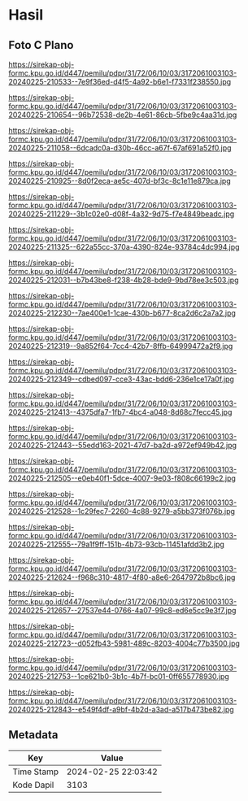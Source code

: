 # Hasil

## Foto C Plano

https://sirekap-obj-formc.kpu.go.id/d447/pemilu/pdpr/31/72/06/10/03/3172061003103-20240225-210533--7e9f36ed-d4f5-4a92-b6e1-f7331f238550.jpg

https://sirekap-obj-formc.kpu.go.id/d447/pemilu/pdpr/31/72/06/10/03/3172061003103-20240225-210654--96b72538-de2b-4e61-86cb-5fbe9c4aa31d.jpg

https://sirekap-obj-formc.kpu.go.id/d447/pemilu/pdpr/31/72/06/10/03/3172061003103-20240225-211058--6dcadc0a-d30b-46cc-a67f-67af691a52f0.jpg

https://sirekap-obj-formc.kpu.go.id/d447/pemilu/pdpr/31/72/06/10/03/3172061003103-20240225-210925--8d0f2eca-ae5c-407d-bf3c-8c1e11e879ca.jpg

https://sirekap-obj-formc.kpu.go.id/d447/pemilu/pdpr/31/72/06/10/03/3172061003103-20240225-211229--3b1c02e0-d08f-4a32-9d75-f7e4849beadc.jpg

https://sirekap-obj-formc.kpu.go.id/d447/pemilu/pdpr/31/72/06/10/03/3172061003103-20240225-211325--622a55cc-370a-4390-824e-93784c4dc994.jpg

https://sirekap-obj-formc.kpu.go.id/d447/pemilu/pdpr/31/72/06/10/03/3172061003103-20240225-212031--b7b43be8-f238-4b28-bde9-9bd78ee3c503.jpg

https://sirekap-obj-formc.kpu.go.id/d447/pemilu/pdpr/31/72/06/10/03/3172061003103-20240225-212230--7ae400e1-1cae-430b-b677-8ca2d6c2a7a2.jpg

https://sirekap-obj-formc.kpu.go.id/d447/pemilu/pdpr/31/72/06/10/03/3172061003103-20240225-212319--9a852f64-7cc4-42b7-8ffb-64999472a2f9.jpg

https://sirekap-obj-formc.kpu.go.id/d447/pemilu/pdpr/31/72/06/10/03/3172061003103-20240225-212349--cdbed097-cce3-43ac-bdd6-236e1ce17a0f.jpg

https://sirekap-obj-formc.kpu.go.id/d447/pemilu/pdpr/31/72/06/10/03/3172061003103-20240225-212413--4375dfa7-1fb7-4bc4-a048-8d68c7fecc45.jpg

https://sirekap-obj-formc.kpu.go.id/d447/pemilu/pdpr/31/72/06/10/03/3172061003103-20240225-212443--55edd163-2021-47d7-ba2d-a972ef949b42.jpg

https://sirekap-obj-formc.kpu.go.id/d447/pemilu/pdpr/31/72/06/10/03/3172061003103-20240225-212505--e0eb40f1-5dce-4007-9e03-f808c66199c2.jpg

https://sirekap-obj-formc.kpu.go.id/d447/pemilu/pdpr/31/72/06/10/03/3172061003103-20240225-212528--1c29fec7-2260-4c88-9279-a5bb373f076b.jpg

https://sirekap-obj-formc.kpu.go.id/d447/pemilu/pdpr/31/72/06/10/03/3172061003103-20240225-212555--79a1f9ff-151b-4b73-93cb-11451afdd3b2.jpg

https://sirekap-obj-formc.kpu.go.id/d447/pemilu/pdpr/31/72/06/10/03/3172061003103-20240225-212624--f968c310-4817-4f80-a8e6-2647972b8bc6.jpg

https://sirekap-obj-formc.kpu.go.id/d447/pemilu/pdpr/31/72/06/10/03/3172061003103-20240225-212657--27537e44-0766-4a07-99c8-ed6e5cc9e3f7.jpg

https://sirekap-obj-formc.kpu.go.id/d447/pemilu/pdpr/31/72/06/10/03/3172061003103-20240225-212723--d052fb43-5981-489c-8203-4004c77b3500.jpg

https://sirekap-obj-formc.kpu.go.id/d447/pemilu/pdpr/31/72/06/10/03/3172061003103-20240225-212753--1ce621b0-3b1c-4b7f-bc01-0ff655778930.jpg

https://sirekap-obj-formc.kpu.go.id/d447/pemilu/pdpr/31/72/06/10/03/3172061003103-20240225-212843--e549f4df-a9bf-4b2d-a3ad-a517b473be82.jpg


## Metadata

| Key        | Value               |
| ---------- | ------------------- |
| Time Stamp | 2024-02-25 22:03:42 |
| Kode Dapil | 3103                |



